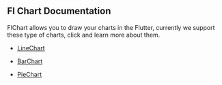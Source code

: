 ## Fl Chart Documentation
FlChart allows you to draw your charts in the Flutter, currently we support these type of charts,
click and learn more about them.

- [LineChart](line_chart.md)


- [BarChart](bar_chart.md)


- [PieChart](pie_chart.md)